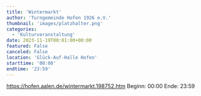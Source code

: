 ```yaml
---
title: 'Wintermarkt'
author: 'Turngemeinde Hofen 1926 e.V.'
thumbnail: 'images/platzhalter.png'
categories:
  - 'Kulturveranstaltung'
date: 2023-11-19T00:01:00+00:00
featured: False
canceled: False
location: 'Glück-Auf-Halle Hofen'
starttime: '00:00'
endtime: '23:59'
---
```

https://hofen.aalen.de/wintermarkt.198752.htm
Beginn: 00:00
 Ende: 23:59